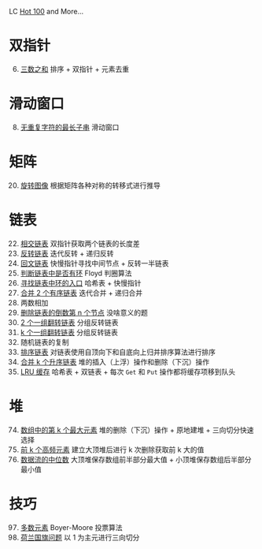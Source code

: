 LC [Hot 100](https://leetcode.cn/studyplan/top-100-liked/) and More...

# 双指针

6. [三数之和](./tp/tp3.go) 排序 + 双指针 + 元素去重

# 滑动窗口

8. [无重复字符的最长子串](./slidingwin/sw8.go) 滑动窗口

# 矩阵

20. [旋转图像](./matrix/mat20.go) 根据矩阵各种对称的转移式进行推导

# 链表

22. [相交链表](./llist/llist22.go) 双指针获取两个链表的长度差
23. [反转链表](./llist/llist23.go) 迭代反转 + 递归反转
24. [回文链表](./llist/llist24.go) 快慢指针寻找中间节点 + 反转一半链表
25. [判断链表中是否有环](./llist/llist25.go) Floyd 判圈算法
26. [寻找链表中环的入口](./llist/llist26.go) 哈希表 + 快慢指针
27. [合并 2 个有序链表](./llist/llist27.go) 迭代合并 + 递归合并
28. 两数相加
29. [删除链表的倒数第 n 个节点](./llist/llist29.go) 没啥意义的题
30. [2 个一组翻转链表](./llist/llist30.go) 分组反转链表
31. [k 个一组翻转链表](./llist/llist31.go) 分组反转链表
32. 随机链表的复制
33. [排序链表](./llist/llist33.go) 对链表使用自顶向下和自底向上归并排序算法进行排序
34. [合并 k 个升序链表](./llist/llist34.go) 堆的插入（上浮）操作和删除（下沉）操作
35. [LRU 缓存](./llist/llist35.go) 哈希表 + 双链表 + 每次 `Get` 和 `Put` 操作都将缓存项移到队头

# 堆

74. [数组中的第 k 个最大元素](./heap/heap74.go) 堆的删除（下沉）操作 + 原地建堆 + 三向切分快速选择
75. [前 k 个高频元素](./heap/heap75.go) 建立大顶堆后进行 k 次删除获取前 k 大的值
76. [数据流的中位数](./heap/heap76.go) 大顶堆保存数组前半部分最大值 + 小顶堆保存数组后半部分最小值

# 技巧

97. [多数元素](./skills/skills97.go) Boyer-Moore 投票算法
98. [荷兰国旗问题](./skills/skills98.go) 以 1 为主元进行三向切分
